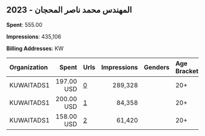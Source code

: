 ## 2023 - المهندس محمد ناصر المحجان 
**Spent**: 555.00

**Impressions**: 435,106

**Billing Addresses**: KW

|Organization|Spent|Urls|Impressions|Genders|Age Brackets|Country Codes|
|:---|---:|:---|---:|:---|:---|:---|
|KUWAITADS1|197.00 USD|[0](https://www.snap.com/political-ads/asset/d1a8f53fa523cd7910f2fba9c933915a345e4e6d95e46004e4f5c2d6a1d4fdf3?mediaType=mp4)|289,328||20+|kuwait|
|KUWAITADS1|200.00 USD|[1](https://www.snap.com/political-ads/asset/864ccd3356df469e5edff8b0b9dab139914f035f5ecde064093300a1599a4c95?mediaType=mp4)|84,358||20+|kuwait|
|KUWAITADS1|158.00 USD|[2](https://www.snap.com/political-ads/asset/357f377720f89a896420e826f4751c6cc9fc694d167feaa47e28ca9d82022453?mediaType=mp4)|61,420||20+|kuwait|
